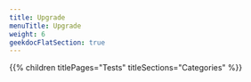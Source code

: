 ```yaml
---
title: Upgrade
menuTitle: Upgrade
weight: 6 
geekdocFlatSection: true
---
```


{{% children titlePages="Tests" titleSections="Categories" %}}
